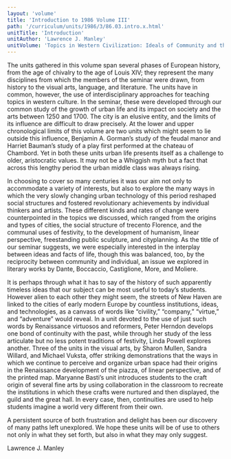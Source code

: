 ```yaml
---
layout: 'volume'
title: 'Introduction to 1986 Volume III'
path: '/curriculum/units/1986/3/86.03.intro.x.html'
unitTitle: 'Introduction'
unitAuthor: 'Lawrence J. Manley'
unitVolume: 'Topics in Western Civilization: Ideals of Community and the Development ofUrban Life, 1250-1700'
---
```


<body>
 <p>
  The units gathered in this volume span several phases of European history, from the age of chivalry to the age of Louis XIV; they represent the many disciplines from which the members of the seminar were drawn, from history to the visual arts, language, and literature. The units have in common, however, the use of interdisciplinary approaches for teaching topics in western culture. In the seminar, these were developed through our common study of the growth of urban life and its impact on society and the arts between 1250 and 1700. The city is an elusive entity, and the limits of its influence are difficult to draw precisely. At the lower and upper chronological limits of this volume are two units which might seem to lie outside this influence, Benjamin A. Gorman’s study of the feudal manor and Harriet Bauman’s study of a play first performed at the chateau of Chambord. Yet in both these units urban life presents itself as a challenge to older, aristocratic values. It may not be a Whiggish myth but a fact that across this lengthy period the urban middle class was always rising.
 </p>
 <p>
  In choosing to cover so many centuries it was our aim not only to accommodate a variety of interests, but also to explore the many ways in which the very slowly changing urban technology of this period reshaped social structures and fostered revolutionary achievements by individual thinkers and artists. These different kinds and rates of change were counterpointed in the topics we discussed, which ranged from the origins and types of cities, the social structure of trecento Florence, and the communal uses of festivity, to the development of humanism, linear perspective, freestanding public sculpture, and cityplanning. As the title of our seminar suggests, we were especially interested in the interplay between ideas and facts of life, though this was balanced, too, by the reciprocity between community and individual, an issue we explored in literary works by Dante, Boccaccio, Castiglione, More, and Moliere.
 </p>
 <p>
  It is perhaps through what it has to say of the history of such apparently timeless ideas that our subject can be most useful to today’s students. However alien to each other they might seem, the streets of New Haven are linked to the cities of early modern Europe by countless institutions, ideas, and technologies, as a canvass of words like “civility,” “company,” “virtue,” and “adventure” would reveal. In a unit devoted to the use of just such words by Renaissance virtuosos and reformers, Peter Herndon develops one bond of continuity with the past, while through her study of the less articulate but no less potent traditions of festivity, Linda Powell explores another. Three of the units in the visual arts, by Sharon Mullen, Sandra Willard, and Michael Vuksta, offer striking demonstrations that the ways in which we continue to perceive and organize urban space had their origins in the Renaissance development of the piazza, of linear perspective, and of the printed map. Maryanne Basti’s unit introduces students to the craft origin of several fine arts by using collaboration in the classroom to recreate the institutions in which these crafts were nurtured and then displayed, the guild and the great hall. In every case, then, continuities are used to help students imagine a world very different from their own.
 </p>
 <p>
  A persistent source of both frustration and delight has been our discovery of many paths left unexplored. We hope these units will be of use to others not only in what they set forth, but also in what they may only suggest.
 </p>
 <p>
  Lawrence J. Manley
 </p>

</body>
